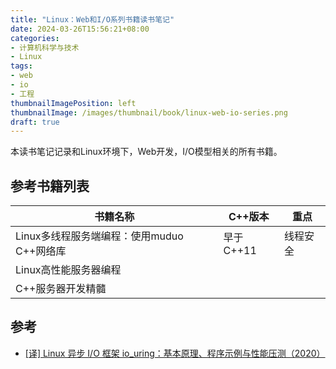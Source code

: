 ```yaml
---
title: "Linux：Web和I/O系列书籍读书笔记"
date: 2024-03-26T15:56:21+08:00
categories:
- 计算机科学与技术
- Linux
tags:
- web
- io
- 工程
thumbnailImagePosition: left
thumbnailImage: /images/thumbnail/book/linux-web-io-series.png
draft: true
---
```

本读书笔记记录和Linux环境下，Web开发，I/O模型相关的所有书籍。
<!--more-->
## 参考书籍列表
| 书籍名称 | C++版本 | 重点 |
| --- | --- | --- |
|Linux多线程服务端编程：使用muduo C++网络库 | 早于C++11 | 线程安全 |
| Linux高性能服务器编程 |  |  |
| C++服务器开发精髓 |  |  |

## 参考
- [[译] Linux 异步 I/O 框架 io_uring：基本原理、程序示例与性能压测（2020）](https://arthurchiao.art/blog/intro-to-io-uring-zh/)

